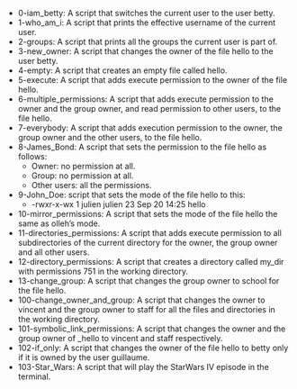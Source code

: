 * 0-iam_betty: A script that switches the current user to the user betty.<br>
* 1-who_am_i: A script that prints the effective username of the current user.<br>
* 2-groups: A script that prints all the groups the current user is part of.<br>
* 3-new_owner: A script that changes the owner of the file hello to the user betty.<br>
* 4-empty: A script that creates an empty file called hello.<br>
* 5-execute: A script that adds execute permission to the owner of the file hello.<br>
* 6-multiple_permissions: A script that adds execute permission to the owner and the group owner, and read permission to other users, to the file hello.<br>
* 7-everybody: A script that adds execution permission to the owner, the group owner and the other users, to the file hello.<br>
* 8-James_Bond: A script that sets the permission to the file hello as follows:
  * Owner: no permission at all.
  * Group: no permission at all.
  * Other users: all the permissions.<br>
* 9-John_Doe: script that sets the mode of the file hello to this:
   * -rwxr-x-wx 1 julien julien 23 Sep 20 14:25 hello<br>
* 10-mirror_permissions: A script that sets the mode of the file hello the same as olleh’s mode.<br>
* 11-directories_permissions: A script that adds execute permission to all subdirectories of the current directory for the owner, the group owner and all other users.<br>
* 12-directory_permissions: A script that creates a directory called my_dir with permissions 751 in the working directory.<br>
* 13-change_group: A script that changes the group owner to school for the file hello.<br>
* 100-change_owner_and_group: A script that changes the owner to vincent and the group owner to staff for all the files and directories in the working directory.<br>
* 101-symbolic_link_permissions: A script that changes the owner and the group owner of \_hello to vincent and staff respectively.<br>
* 102-if_only: A script that changes the owner of the file hello to betty only if it is owned by the user guillaume.<br>
* 103-Star_Wars: A script that will play the StarWars IV episode in the terminal.<br>
